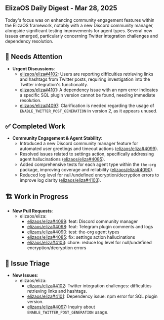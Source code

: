## ElizaOS Daily Digest - Mar 28, 2025

Today's focus was on enhancing community engagement features within the ElizaOS framework, notably with a new Discord community manager, alongside significant testing improvements for agent types. Several new issues emerged, particularly concerning Twitter integration challenges and dependency resolution.

## 🚨 Needs Attention 
- **Urgent Discussions**:
    - [elizaos/eliza#4102](https://github.com/elizaos/eliza/issues/4102): Users are reporting difficulties retrieving links and hashtags from Twitter posts, requiring investigation into the Twitter integration's functionality.
    - [elizaos/eliza#4101](https://github.com/elizaos/eliza/issues/4101): A dependency issue with an npm error indicates a specific SQL plugin version cannot be found, needing immediate resolution.
    - [elizaos/eliza#4097](https://github.com/elizaos/eliza/issues/4097): Clarification is needed regarding the usage of `ENABLE_TWITTER_POST_GENERATION` in version 2, as it appears unused.

## ✅ Completed Work
- **Community Engagement & Agent Stability**:
    - Introduced a new Discord community manager feature for automated user greetings and timeout actions ([elizaos/eliza#4099](https://github.com/elizaos/eliza/pull/4099)).
    - Resolved issues related to settings action, specifically addressing agent hallucinations ([elizaos/eliza#4085](https://github.com/elizaos/eliza/pull/4085)).
    - Added comprehensive tests for each agent type within the `the-org` package, improving coverage and reliability ([elizaos/eliza#4090](https://github.com/elizaos/eliza/pull/4090)).
    - Reduced log level for null/undefined encryption/decryption errors to improve log clarity ([elizaos/eliza#4103](https://github.com/elizaos/eliza/pull/4103)).

## 🏗️ Work in Progress
- **New Pull Requests**:
    - elizaos/eliza:
        - [elizaos/eliza#4099](https://github.com/elizaos/eliza/pull/4099): feat: Discord community manager
        - [elizaos/eliza#4098](https://github.com/elizaos/eliza/pull/4098): feat: Telegram plugin comments and logs
        - [elizaos/eliza#4090](https://github.com/elizaos/eliza/pull/4090): test: the-org agent types
        - [elizaos/eliza#4085](https://github.com/elizaos/eliza/pull/4085): fix: settings action hallucinations
        - [elizaos/eliza#4103](https://github.com/elizaos/eliza/pull/4103): chore: reduce log level for null/undefined encryption/decryption errors

## 🐞 Issue Triage
- **New Issues**:
    - elizaos/eliza:
        - [elizaos/eliza#4102](https://github.com/elizaos/eliza/issues/4102): Twitter integration challenges: difficulties retrieving links and hashtags.
        - [elizaos/eliza#4101](https://github.com/elizaos/eliza/issues/4101): Dependency issue: npm error for SQL plugin version.
        - [elizaos/eliza#4097](https://github.com/elizaos/eliza/issues/4097): Inquiry about `ENABLE_TWITTER_POST_GENERATION` usage.